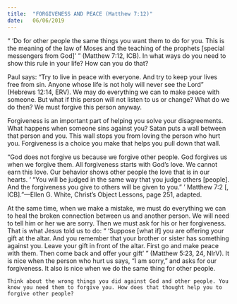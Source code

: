 ```yaml
---
title:  "FORGIVENESS AND PEACE (Matthew 7:12)"
date:   06/06/2019
---
```




“ ‘Do for other people the same things you want them to do for you. This is the meaning of the law of Moses and the teaching of the prophets [special messengers from God]’ ” (Matthew 7:12, ICB). In what ways do you need to show this rule in your life? How can you do that? 

Paul says: “Try to live in peace with everyone. And try to keep your lives free from sin. Anyone whose life is not holy will never see the Lord” (Hebrews 12:14, ERV). We may do everything we can to make peace with someone. But what if this person will not listen to us or change? What do we do then? We must forgive this person anyway. 

Forgiveness is an important part of helping you solve your disagreements. What happens when someone sins against you? Satan puts a wall between that person and you. This wall stops you from loving the person who hurt you. Forgiveness is a choice you make that helps you pull down that wall.

“God does not forgive us because we forgive other people. God forgives us when we forgive them. All forgiveness starts with God’s love. We cannot earn this love. Our behavior shows other people the love that is in our hearts. ‘ “You will be judged in the same way that you judge others [people]. And the forgiveness you give to others will be given to you.” ’ Matthew 7:2 [, ICB].”—Ellen G. White, Christ’s Object Lessons, page 251, adapted. 

At the same time, when we make a mistake, we must do everything we can to heal the broken connection between us and another person. We will need to tell him or her we are sorry. Then we must ask for his or her forgiveness. That is what Jesus told us to do: “ ‘Suppose [what if] you are offering your gift at the altar. And you remember that your brother or sister has something against you. Leave your gift in front of the altar. First go and make peace with them. Then come back and offer your gift’ ” (Matthew 5:23, 24, NIrV). It is nice when the person who hurt us says, “I am sorry,” and asks for our forgiveness. It also is nice when we do the same thing for other people.

`Think about the wrong things you did against God and other people. You know you need them to forgive you. How does that thought help you to forgive other people?`